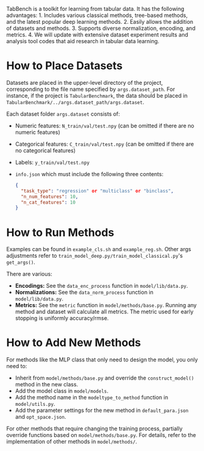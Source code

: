 TabBench is a toolkit for learning from tabular data. It has the following advantages: 1. Includes various classical methods, tree-based methods, and the latest popular deep learning methods. 2. Easily allows the addition of datasets and methods. 3. Supports diverse normalization, encoding, and metrics. 4. We will update with extensive dataset experiment results and analysis tool codes that aid research in tabular data learning.

# How to Place Datasets

Datasets are placed in the upper-level directory of the project, corresponding to the file name specified by `args.dataset_path`. For instance, if the project is `TabularBenchmark`, the data should be placed in `TabularBenchmark/../args.dataset_path/args.dataset`.

Each dataset folder `args.dataset` consists of:

- Numeric features: `N_train/val/test.npy` (can be omitted if there are no numeric features)
- Categorical features: `C_train/val/test.npy` (can be omitted if there are no categorical features)
- Labels: `y_train/val/test.npy`
- `info.json` which must include the following three contents:

  ```json
  {
    "task_type": "regression" or "multiclass" or "binclass",
    "n_num_features": 10,
    "n_cat_features": 10
  }
  ```

# How to Run Methods

Examples can be found in `example_cls.sh` and `example_reg.sh`. Other args adjustments refer to `train_model_deep.py/train_model_classical.py`'s `get_args()`.

There are various:

- **Encodings:** See the `data_enc_process` function in `model/lib/data.py`.
- **Normalizations:** See the `data_norm_process` function in `model/lib/data.py`.
- **Metrics:** See the `metric` function in `model/methods/base.py`. Running any method and dataset will calculate all metrics. The metric used for early stopping is uniformly accuracy/rmse.

# How to Add New Methods

For methods like the MLP class that only need to design the model, you only need to:

- Inherit from `model/methods/base.py` and override the `construct_model()` method in the new class.
- Add the model class in `model/models`.
- Add the method name in the `modeltype_to_method` function in `model/utils.py`.
- Add the parameter settings for the new method in `default_para.json` and `opt_space.json`.

For other methods that require changing the training process, partially override functions based on `model/methods/base.py`. For details, refer to the implementation of other methods in `model/methods/`.

